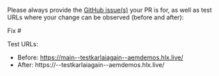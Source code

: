 Please always provide the [GitHub issue(s)](../issues) your PR is for, as well as test URLs where your change can be observed (before and after):

Fix #<gh-issue-id>

Test URLs:
- Before: https://main--testkarlaiagain--aemdemos.hlx.live/
- After: https://<branch>--testkarlaiagain--aemdemos.hlx.live/
